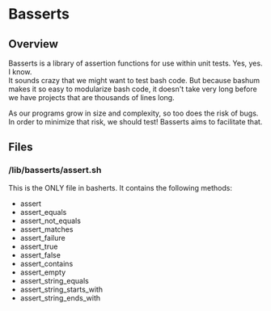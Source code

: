 # Basserts

## Overview

 Basserts is a library of assertion functions for use within unit tests.   Yes, yes.  I know.  
 It sounds crazy that we might want to test bash code.  But because bashum makes it so easy
 to modularize bash code, it doesn't take very long before we have projects that are 
 thousands of lines long.  

 As our programs grow in size and complexity, so too does the risk of bugs.  In order to minimize
 that risk, we should test!  Basserts aims to facilitate that.
 
## Files 

### /lib/basserts/assert.sh

This is the ONLY file in basherts.  It contains the following methods:
	
* assert 
* assert\_equals
* assert\_not\_equals
* assert\_matches
* assert\_failure
* assert\_true
* assert\_false
* assert\_contains
* assert\_empty
* assert\_string\_equals
* assert\_string\_starts\_with
* assert\_string\_ends\_with
